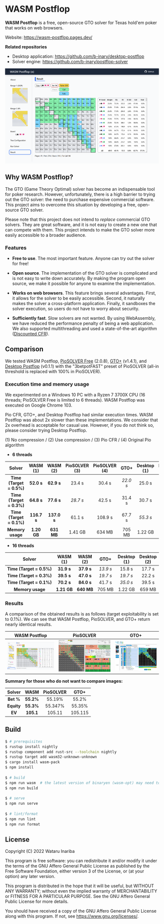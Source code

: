 # WASM Postflop

**WASM Postflop** is a free, open-source GTO solver for Texas hold'em poker that works on web browsers.

Website: https://wasm-postflop.pages.dev/

**Related repositories**
- Desktop application: https://github.com/b-inary/desktop-postflop
- Solver engine: https://github.com/b-inary/postflop-solver

![Image](image.png)

## Why WASM Postflop?

The GTO (Game Theory Optimal) solver has become an indispensable tool for poker research.
However, unfortunately, there is a high barrier to trying out the GTO solver: the need to purchase expensive commercial software.
This project aims to overcome this situation by developing a free, open-source GTO solver.

Please note that this project does not intend to *replace* commercial GTO solvers.
They are great software, and it is not easy to create a new one that can compete with them.
This project intends to make the GTO solver more easily accessible to a broader audience.

### Features

- **Free to use**.
  The most important feature.
  Anyone can try out the solver for free!

- **Open source**.
  The implementation of the GTO solver is complicated and is not easy to write down accurately.
  By making the program open source, we make it possible for anyone to examine the implementation.

- **Works on web browsers**.
  This feature brings several advantages.
  First, it allows for the solver to be easily accessible.
  Second, it naturally makes the solver a cross-platform application.
  Finally, it sandboxes the solver execution, so users do not have to worry about security.

- **Sufficiently fast**.
  Slow solvers are not wanted.
  By using WebAssembly, we have reduced the performance penalty of being a web application.
  We also supported multithreading and used a state-of-the-art algorithm ([Discounted CFR]).

[Discounted CFR]: https://arxiv.org/abs/1809.04040

## Comparison

We tested WASM Postflop, [PioSOLVER Free] (2.0.8), [GTO+] (v1.4.1), and [Desktop Postflop] (v0.1.1) with the "3betpotFAST" preset of PioSOLVER (all-in threshold is replaced with 100% in PioSOLVER).

[PioSOLVER Free]: https://www.piosolver.com/
[GTO+]: https://www.gtoplus.com/
[Desktop Postflop]: https://github.com/b-inary/desktop-postflop

### Execution time and memory usage

We experimented on a Windows 10 PC with a Ryzen 7 3700X CPU (16 threads; PioSOLVER Free is limited to 6 threads).
WASM Postflop was executed on Google Chrome 103.

Pio CFR, GTO+, and Desktop Postflop had similar execution times.
WASM Postflop was about 2x slower than these implementations.
We consider that 2x overhead is acceptable for casual use.
However, if you do not think so, please consider trying Desktop Postflop.

(1) No compression / (2) Use compression / (3) Pio CFR / (4) Original Pio algorithm

- **6 threads**

| Solver | WASM<br/>(1) | WASM<br/>(2) | PioSOLVER<br/>(3) | PioSOLVER<br/>(4) | GTO+ | Desktop<br/>(1) | Desktop<br/>(2) |
| :---: | :---: | :---: | :---: | :---: | :---: | :---: | :---: |
| **Time (Target = 0.5%)** | **52.0 s** | **62.9 s** | 23.4 s | 30.4 s | *22.0 s* | 25.0 s | 28.4 s |
| **Time (Target = 0.3%)** | **64.8 s** | **77.6 s** | *28.7 s* | 42.5 s | 31.4 s | 30.7 s | 35.2 s |
| **Time (Target = 0.1%)** | **116.7 s** | **137.0 s** | 61.1 s | 108.9 s | 67.7 s | *55.3 s* | 63.4 s |
| **Memory usage** | **1.20 GB** | **631 MB** | 1.41 GB | 634 MB | 705 MB | 1.22 GB | 651 MB |

- **16 threads**

| Solver | WASM<br/>(1) | WASM<br/>(2) | GTO+ | Desktop<br/>(1) | Desktop<br/>(2) |
| :---: | :---: | :---: | :---: | :---: | :---: |
| **Time (Target = 0.5%)** | **31.9 s** | **37.9 s** | *13.9 s* | 15.8 s | 17.7 s |
| **Time (Target = 0.3%)** | **39.5 s** | **47.0 s** | *19.7 s* | *19.7 s* | 22.2 s |
| **Time (Target = 0.1%)** | **70.2 s** | **84.0 s** | 41.7 s | *35.0 s* | 39.5 s |
| **Memory usage** | **1.21 GB** | **640 MB** | 705 MB | 1.22 GB | 659 MB |

### Results

A comparison of the obtained results is as follows (target exploitability is set to 0.1%).
We can see that WASM Postflop, PioSOLVER, and GTO+ return nearly identical results.

| WASM Postflop | PioSOLVER | GTO+ |
| --- | --- | --- |
| ![WASM Postflop results](comparison_wasm.png) | ![PioSOLVER results](comparison_pio.png) | ![GTO+ results](comparison_gtoplus.png) |

**Summary for those who do not want to compare images:**

| Solver | WASM | PioSOLVER | GTO+ |
| :---: | :---: | :---: | :---: |
| **Bet %** | **55.2%** | 55.19% | 55.2% |
| **Equity** | **55.3%** | 55.347% | 55.35% |
| **EV** | **105.1** | 105.11 | 105.115 |

## Build

```sh
$ # prerequisites
$ rustup install nightly
$ rustup component add rust-src --toolchain nightly
$ rustup target add wasm32-unknown-unknown
$ cargo install wasm-pack
$ npm install

$ # build
$ npm run wasm  # the latest version of binaryen (wasm-opt) may need to be installed
$ npm run build

$ # serve
$ npm run serve

$ # lint/format
$ npm run lint
$ npm run format
```

## License

Copyright (C) 2022 Wataru Inariba

This program is free software: you can redistribute it and/or modify it under the terms of the GNU Affero General Public License as published by the Free Software Foundation, either version 3 of the License, or (at your option) any later version.

This program is distributed in the hope that it will be useful, but WITHOUT ANY WARRANTY; without even the implied warranty of MERCHANTABILITY or FITNESS FOR A PARTICULAR PURPOSE.  See the GNU Affero General Public License for more details.

You should have received a copy of the GNU Affero General Public License along with this program.  If not, see <https://www.gnu.org/licenses/>.
